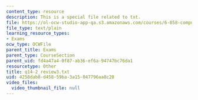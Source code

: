 ```yaml
---
content_type: resource
description: This is a special file related to txt.
file: https://ol-ocw-studio-app-qa.s3.amazonaws.com/courses/6-858-computer-systems-security-fall-2014/4258dab8d45859ba3a15047796aa8c28_q14-2_review3.txt
file_type: text/plain
learning_resource_types:
- Exams
ocw_type: OCWFile
parent_title: Exams
parent_type: CourseSection
parent_uid: fd4a47a4-0f87-ab36-ef6a-94747bc76da1
resourcetype: Other
title: q14-2_review3.txt
uid: 4258dab8-d458-59ba-3a15-047796aa8c28
video_files:
  video_thumbnail_file: null
---
```


